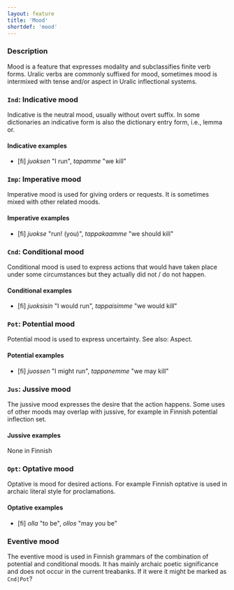 ```yaml
---
layout: feature
title: 'Mood'
shortdef: 'mood'
---
```


### Description

Mood is a feature that expresses modality and subclassifies finite verb forms.
Uralic verbs are commonly suffixed for mood, sometimes mood is intermixed with
tense and/or aspect in Uralic inflectional systems.

### `Ind`: Indicative mood

Indicative is the neutral mood, usually without overt suffix. In some
dictionaries an indicative form is also the dictionary entry form, i.e., 
lemma or.

#### Indicative examples

* [fi] _juoksen_ "I run", _tapamme_ "we kill"

### `Imp`: Imperative mood

Imperative mood is used for giving orders or requests. It is sometimes mixed
with other related moods.

#### Imperative examples

* [fi] _juokse_ "run! (you)", _tappakaamme_ "we should kill"

### `Cnd`: Conditional mood

Conditional mood is used to express actions that would have taken place under
some circumstances but they actually did not / do not happen.

#### Conditional examples

* [fi] _juoksisin_ "I would run", _tappaisimme_ "we would kill"

### `Pot`: Potential mood

Potential mood is used to express uncertainty. See also: Aspect.

#### Potential examples

* [fi] _juossen_ "I might run", _tappanemme_ "we may kill"

### `Jus`: Jussive mood

The jussive mood expresses the desire that the action happens. Some uses of
other moods  may overlap with jussive, for example in Finnish potential
inflection set.

#### Jussive examples

None in Finnish

### `Opt`: Optative mood

Optative is mood for desired actions. For example Finnish optative is used
in archaic literal style for proclamations.

#### Optative examples

* [fi] _olla_ "to be", _ollos_ "may you be"

### Eventive mood

The eventive mood is used in Finnish grammars of the combination of potential
and conditional moods. It has mainly archaic poetic significance and does not
occur in the current treabanks. If it were it might be marked as `Cnd|Pot`?

